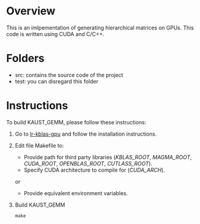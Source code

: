 # Overview
This is an imlpementation of generating hierarchical matrices on GPUs. This code is written using CUDA and C/C++.

# Folders
- src: contains the source code of the project
- test: you can disregard this folder

# Instructions

To build KAUST_GEMM, please follow these instructions:

1.  Go to  [lr-kblas-gpu](https://github.com/AdnanJaljuli/lr-kblas-gpu.git) and follow the installation instructions.

2.  Edit file Makefile to:
    - Provide path for third party libraries (_KBLAS_ROOT_, _MAGMA_ROOT_, _CUDA_ROOT_, _OPENBLAS_ROOT_, _CUTLASS_ROOT_).
    - Specify CUDA architecture to compile for (_CUDA_ARCH_).

    or

    - Provide equivalent environment variables.

3.  Build KAUST_GEMM

        make
